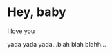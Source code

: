 <head>
  <link rel="stylesheet" href="./assets/css/style.css">
</head>

# Hey, baby
I love you

yada yada yada...blah blah blahh...
